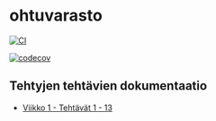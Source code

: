 # ohtuvarasto
[![CI](https://github.com/Tapir79/ohtuvarasto/actions/workflows/main.yml/badge.svg)](https://github.com/Tapir79/ohtuvarasto/actions/)

[![codecov](https://codecov.io/github/Tapir79/ohtuvarasto/graph/badge.svg?token=TYZUSTGBQD)](https://codecov.io/github/Tapir79/ohtuvarasto)


## Tehtyjen tehtävien dokumentaatio
* [Viikko 1 - Tehtävät 1 - 13](https://github.com/Tapir79/ohtuvarasto/tree/main/dokumentaatio/tehtavat.md)